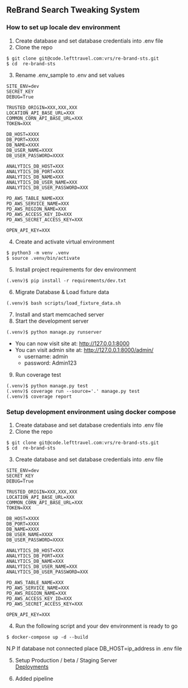 ## ReBrand Search Tweaking System

### How to set up locale dev environment

1. Create database and set database credentials into .env file
2. Clone the repo
```commandline
$ git clone git@code.lefttravel.com:vrs/re-brand-sts.git
$ cd  re-brand-sts
```
3. Rename .env_sample to .env and set values
```commandline
SITE_ENV=dev
SECRET_KEY
DEBUG=True

TRUSTED_ORIGIN=XXX,XXX,XXX
LOCATION_API_BASE_URL=XXX
COMMON_CORN_API_BASE_URL=XXX
TOKEN=XXX

DB_HOST=XXXX
DB_PORT=XXXX
DB_NAME=XXXX
DB_USER_NAME=XXXX
DB_USER_PASSWORD=XXXX

ANALYTICS_DB_HOST=XXX
ANALYTICS_DB_PORT=XXX
ANALYTICS_DB_NAME=XXX
ANALYTICS_DB_USER_NAME=XXX
ANALYTICS_DB_USER_PASSWORD=XXX

PD_AWS_TABLE_NAME=XXX
PD_AWS_SERVICE_NAME=XXX
PD_AWS_REGION_NAME=XXX
PD_AWS_ACCESS_KEY_ID=XXX
PD_AWS_SECRET_ACCESS_KEY=XXX

OPEN_API_KEY=XXX
```
4. Create and activate virtual environment
```commandline
$ python3 -m venv .venv
$ source .venv/bin/activate
```
5. Install project requirements for dev environment
```commandline
(.venv)$ pip install -r requirements/dev.txt
```
6. Migrate Database & Load fixture data
```commandline
(.venv)$ bash scripts/load_fixture_data.sh
```
7. Install and start memcached server
8. Start the development server
```commandline
(.venv)$ python manage.py runserver
```
- You can now visit site at: http://127.0.0.1:8000
- You can visit admin site at: http://127.0.0.1:8000/admin/
  - username: admin
  - password: Admin123
9. Run coverage test
```commandline
(.venv)$ python manage.py test
(.venv)$ coverage run --source='.' manage.py test
(.venv)$ coverage report
```

### Setup development environment using docker compose

1. Create database and set database credentials into .env file
2. Clone the repo
```commandline
$ git clone git@code.lefttravel.com:vrs/re-brand-sts.git
$ cd  re-brand-sts
```
3. Create database and set database credentials into .env file
```commandline
SITE_ENV=dev
SECRET_KEY
DEBUG=True

TRUSTED_ORIGIN=XXX,XXX,XXX
LOCATION_API_BASE_URL=XXX
COMMON_CORN_API_BASE_URL=XXX
TOKEN=XXX

DB_HOST=XXXX
DB_PORT=XXXX
DB_NAME=XXXX
DB_USER_NAME=XXXX
DB_USER_PASSWORD=XXXX

ANALYTICS_DB_HOST=XXX
ANALYTICS_DB_PORT=XXX
ANALYTICS_DB_NAME=XXX
ANALYTICS_DB_USER_NAME=XXX
ANALYTICS_DB_USER_PASSWORD=XXX

PD_AWS_TABLE_NAME=XXX
PD_AWS_SERVICE_NAME=XXX
PD_AWS_REGION_NAME=XXX
PD_AWS_ACCESS_KEY_ID=XXX
PD_AWS_SECRET_ACCESS_KEY=XXX

OPEN_API_KEY=XXX
```
4. Run the following script and your dev environment is ready to go

```commandline
$ docker-compose up -d --build
```

N.P If database not connected place DB_HOST=ip_address in .env file

5. Setup Production / beta / Staging Server   
[Deployments](deployment/eb/README.md)

6. Added pipeline
